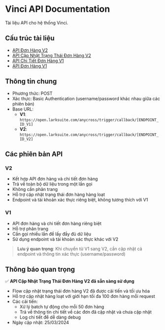# Vinci API Documentation

Tài liệu API cho hệ thống Vinci.

## Cấu trúc tài liệu

- [API Đơn Hàng V2](./docs/orders/v2/orders.md)
- [API Cập Nhật Trạng Thái Đơn Hàng V2](./docs/orders/v2/update-status.md)
- [API Chi Tiết Đơn Hàng V1](./docs/orders/v1/order-details.md)
- [API Đơn Hàng V1](./docs/orders/v1/orders.md)

## Thông tin chung

- Phương thức: POST
- Xác thực: Basic Authentication (username/password khác nhau giữa các phiên bản)
- Base URL:
  - **V1**: `https://open.larksuite.com/anycross/trigger/callback/[ENDPOINT_ID_V1]`
  - **V2**: `https://open.larksuite.com/anycross/trigger/callback/[ENDPOINT_ID_V2]`

## Các phiên bản API

### V2
- Kết hợp API đơn hàng và chi tiết đơn hàng
- Trả về toàn bộ dữ liệu trong một lần gọi
- Không cần phân trang
- Hỗ trợ cập nhật trạng thái đơn hàng hàng loạt
- Endpoint và tài khoản xác thực riêng biệt, không tương thích với V1

### V1
- API đơn hàng và chi tiết đơn hàng riêng biệt
- Hỗ trợ phân trang
- Cần gọi nhiều lần để lấy đầy đủ dữ liệu
- Sử dụng endpoint và tài khoản xác thực khác với V2

> **Lưu ý quan trọng**: Khi chuyển từ V1 sang V2, cần cập nhật cả endpoint và thông tin xác thực (username/password)

## Thông báo quan trọng

✅ **API Cập Nhật Trạng Thái Đơn Hàng V2 đã sẵn sàng sử dụng**
- Flow cập nhật trạng thái đơn hàng V2 đã được cải tiến và tối ưu hóa
- Hỗ trợ cập nhật hàng loạt với giới hạn tối đa 100 đơn hàng mỗi request
- Các cải tiến:
  - Xử lý batch tự động cho mỗi 50 đơn hàng
  - Trả về thông tin chi tiết về các đơn đã cập nhật và chưa cập nhật
  - Log chi tiết để dễ dàng debug
- Ngày cập nhật: 25/03/2024 